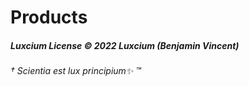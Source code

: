 # Products

##### Luxcium License © 2022 Luxcium (Benjamin Vincent)

###### † Scientia est lux principium✨ ™
